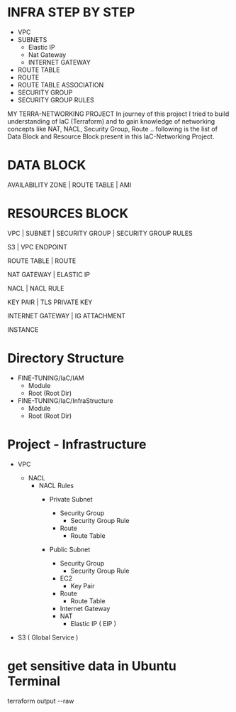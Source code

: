 # INFRA STEP BY STEP
- VPC
- SUBNETS
    - Elastic IP
    - Nat Gateway
    - INTERNET GATEWAY
- ROUTE TABLE
- ROUTE
- ROUTE TABLE ASSOCIATION
- SECURITY GROUP
- SECURITY GROUP RULES


MY TERRA-NETWORKING PROJECT
In journey of this project I tried to build understanding of IaC (Terraform) and to gain 
knowledge of networking concepts like NAT, NACL, Security Group, Route .. 
following is the list of Data Block and Resource Block present in this IaC-Networking Project.


# DATA BLOCK
AVAILABILITY ZONE | ROUTE TABLE | AMI

# RESOURCES BLOCK
VPC | SUBNET | SECURITY GROUP | SECURITY GROUP RULES

S3 | VPC ENDPOINT 

ROUTE TABLE | ROUTE

NAT GATEWAY | ELASTIC IP

NACL | NACL RULE

KEY PAIR | TLS PRIVATE KEY

INTERNET GATEWAY | IG ATTACHMENT

INSTANCE


# Directory Structure
- FINE-TUNING/IaC/IAM
    - Module
    - Root (Root Dir)
- FINE-TUNING/IaC/InfraStructure
    - Module
    - Root (Root Dir)


# Project - Infrastructure
- VPC
    - NACL
        - NACL Rules
            - Private Subnet
                - Security Group
                    - Security Group Rule
                - Route
                    - Route Table
                
            - Public Subnet
                - Security Group
                    - Security Group Rule
                - EC2
                    - Key Pair
                - Route
                    - Route Table
                - Internet Gateway
                - NAT
                    - Elastic IP ( EIP )

- S3 ( Global Service )


# get sensitive data in Ubuntu Terminal
terraform output --raw 
